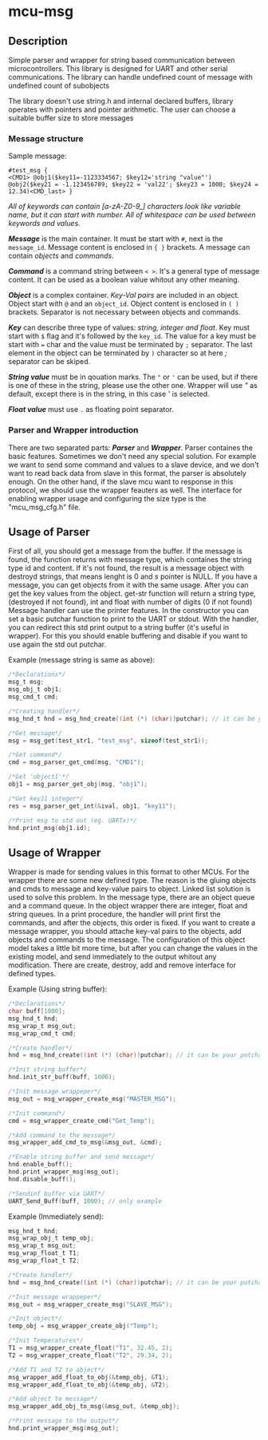 # mcu-msg

## Description
Simple parser and wrapper for string based communication between microcontrollers.
This library is designed for UART and other serial communications.
The library can handle undefined count of message with undefined count of subobjects
 
The library doesn't use string.h and internal declared buffers, library operates with pointers and pointer arithmetic. 
The user can choose a suitable buffer size to store messages

### Message structure
Sample message:
```
#test_msg {
<CMD1> @obj1($key11=-1123334567; $key12='string "value"') 
@obj2($key21 = -1.123456789; $key22 = 'val22'; $key23 = 1000; $key24 = 12.34)<CMD_last> }
```

*All of keywords can contain [a-zA-Z0-9_] characters look like variable name, but it can start with number.
All of whitespace can be used between keywords and values.*

***Message*** is the main container. It must be start with ```#```, next is the ```message_id```. 
Message content is enclosed in ```{ }``` brackets.
A message can contain *objects* and *commands*.

***Command*** is a command string between ```< >```. It's a general type of message content. 
It can be used as a boolean value whitout any other meaning.

***Object*** is a complex container. *Key-Val pairs* are included in an object. Object start with ```@``` and an ```object_id```. Object content is enclosed in ```( )``` brackets. Separator is not necessary between objects and commands.

***Key*** can describe three type of values: *string, integer and float*. Key must start with ```$``` flag and it's followed by the ```key_id```. The value for a key must be start with ```=``` char and the value must be terminated by ```;``` separator. The last element in the object can be terminated by ```)``` character so at here *;* separator can be skiped.

***String value*** must be in qouation marks. The ```"``` or ```'``` can be used, but if there is one of these in the string, please use the other one. Wrapper will use *"* as default, except there is in the string, in this case *'* is selected.

***Float value*** must use ```.``` as floating point separator.



### Parser and Wrapper introduction
There are two separated parts: ***Parser*** and ***Wrapper***. 
Parser containes the basic features. Sometimes we don't need any special solution. 
For example we want to send some command and values to a slave device, and we don't want to read back data from slave in this format,
the parser is absolutely enough. On the other hand, if the slave mcu want to response in this protocol, we should use the wrapper feauters as well.
The interface for enabling wrapper usage and configuring the size type is the "mcu_msg_cfg.h" file. 


## Usage of Parser

First of all, you should get a message from the buffer. If the message is found, the function returns with message type, which containes the string type id and content. If it's not found, the result is a message object with destroyd strings, that means lenght is 0 and *s* pointer is NULL.
If you have a message, you can get objects from it with the same usage. After you can get the key values from the object. get-str function will return a string type, (destroyed if not found), int and float with number of digits (0 if not found)
Message handler can use the printer features. In the constructor you can set a basic putchar function to print to the UART or stdout. With the handler, you can redirect this std print output to a string buffer (it's useful in wrapper). For this you should enable buffering and disable if you want to use again the std out putchar.

Example (message string is same as above):

```c
/*Declarations*/
msg_t msg;
msg_obj_t obj1;
msg_cmd_t cmd;

/*Creating handler*/
msg_hnd_t hnd = msg_hnd_create((int (*) (char))putchar); // it can be your putchar implementation

/*Get message*/
msg = msg_get(test_str1, "test_msg", sizeof(test_str1));

/*Get command*/
cmd = msg_parser_get_cmd(msg, "CMD1");

/*Get 'object1'*/
obj1 = msg_parser_get_obj(msg, "obj1");

/*Get key11 integer*/
res = msg_parser_get_int(&ival, obj1, "key11");

/*Print msg to std out (eg. UARTx)*/
hnd.print_msg(obj1.id);
```


## Usage of Wrapper
Wrapper is made for sending values in this format to other MCUs.
For the wrapper there are some new defined type. The reason is the gluing objects and cmds to message and key-value pairs to object. Linked list solution is used to solve this problem. In the message type, there are an object queue and a command queue. In the object wrapper there are integer, float and string queues. In a print procedure, the handler will print first the commands, and after the objects, this order is fixed.
If you want to create a message wrapper, you should attache key-val pairs to the objects, add objects and commands to the message.
The configuration of this object model takes a little bit more time, but after you can change the values in the existing model, and send immediately to the output whitout any modification. There are create, destroy, add and remove interface for defined types.

Example (Using string buffer):
```c
/*Declarations*/
char buff[1000];
msg_hnd_t hnd;
msg_wrap_t msg_out;
msg_wrap_cmd_t cmd;

/*Create handler*/
hnd = msg_hnd_create((int (*) (char))putchar); // it can be your putchar implementation

/*Init string buffer*/
hnd.init_str_buff(buff, 1000);

/*Init message wrappeper*/
msg_out = msg_wrapper_create_msg("MASTER_MSG");

/*Init command*/
cmd = msg_wrapper_create_cmd("Get_Temp");

/*Add command to the message*/
msg_wrapper_add_cmd_to_msg(&msg_out, &cmd);

/*Enable string buffer and send message*/
hnd.enable_buff();
hnd.print_wrapper_msg(msg_out);
hnd.disable_buff();

/*Sendinf buffer via UART*/
UART_Send_Buff(buff, 1000); // only example
```
Example (Immediately send):
```c
msg_hnd_t hnd;
msg_wrap_obj_t temp_obj;
msg_wrap_t msg_out;
msg_wrap_float_t T1;
msg_wrap_float_t T2;

/*Create handler*/
hnd = msg_hnd_create((int (*) (char))putchar); // it can be your putchar implementation

/*Init message wrappeper*/
msg_out = msg_wrapper_create_msg("SLAVE_MSG");

/*Init object*/
temp_obj = msg_wrapper_create_obj("Temp");

/*Init Temperatures*/
T1 = msg_wrapper_create_float("T1", 32.45, 2);
T2 = msg_wrapper_create_float("T2", 29.34, 2);

/*Add T1 and T2 to object*/
msg_wrapper_add_float_to_obj(&temp_obj, &T1);
msg_wrapper_add_float_to_obj(&temp_obj, &T2);

/*Add object to message*/
msg_wrapper_add_obj_to_msg(&msg_out, &temp_obj);

/*Print message to the output*/
hnd.print_wrapper_msg(msg_out);
 
```

